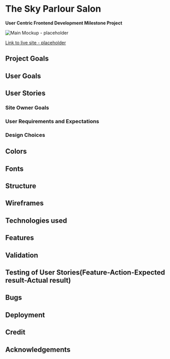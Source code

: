 # The Sky Parlour Salon

**User Centric Frontend Development Milestone Project**

![Main Mockup - placeholder](#)

[Link to live site - placeholder](#)



## Project Goals

## User Goals

## User Stories

### Site Owner Goals

### User Requirements and Expectations

### Design Choices

## Colors

## Fonts

## Structure

##  Wireframes

## Technologies used

## Features

## Validation

## Testing of User Stories(Feature-Action-Expected result-Actual result)

## Bugs

## Deployment

## Credit

## Acknowledgements
